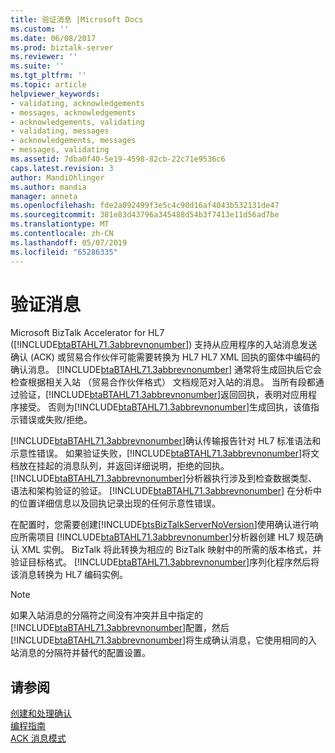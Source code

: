 ```yaml
---
title: 验证消息 |Microsoft Docs
ms.custom: ''
ms.date: 06/08/2017
ms.prod: biztalk-server
ms.reviewer: ''
ms.suite: ''
ms.tgt_pltfrm: ''
ms.topic: article
helpviewer_keywords:
- validating, acknowledgements
- messages, acknowledgements
- acknowledgements, validating
- validating, messages
- acknowledgements, messages
- messages, validating
ms.assetid: 7dba0f40-5e19-4598-82cb-22c71e9536c6
caps.latest.revision: 3
author: MandiOhlinger
ms.author: mandia
manager: anneta
ms.openlocfilehash: fde2a092499f3e5c4c90d16af4043b532131de47
ms.sourcegitcommit: 381e83d43796a345488d54b3f7413e11d56ad7be
ms.translationtype: MT
ms.contentlocale: zh-CN
ms.lasthandoff: 05/07/2019
ms.locfileid: "65286335"
---
```

# <a name="validating-messages"></a>验证消息
Microsoft BizTalk Accelerator for HL7 ([!INCLUDE[btaBTAHL71.3abbrevnonumber](../../includes/btabtahl71-3abbrevnonumber-md.md)]) 支持从应用程序的入站消息发送确认 (ACK) 或贸易合作伙伴可能需要转换为 HL7 HL7 XML 回执的窗体中编码的确认消息。 [!INCLUDE[btaBTAHL71.3abbrevnonumber](../../includes/btabtahl71-3abbrevnonumber-md.md)] 通常将生成回执后它会检查根据相关入站 （贸易合作伙伴格式） 文档规范对入站的消息。 当所有段都通过验证，[!INCLUDE[btaBTAHL71.3abbrevnonumber](../../includes/btabtahl71-3abbrevnonumber-md.md)]返回回执，表明对应用程序接受。 否则为[!INCLUDE[btaBTAHL71.3abbrevnonumber](../../includes/btabtahl71-3abbrevnonumber-md.md)]生成回执，该值指示错误或失败/拒绝。  
  
 [!INCLUDE[btaBTAHL71.3abbrevnonumber](../../includes/btabtahl71-3abbrevnonumber-md.md)]确认传输报告针对 HL7 标准语法和示意性错误。 如果验证失败，[!INCLUDE[btaBTAHL71.3abbrevnonumber](../../includes/btabtahl71-3abbrevnonumber-md.md)]将文档放在挂起的消息队列，并返回详细说明，拒绝的回执。 [!INCLUDE[btaBTAHL71.3abbrevnonumber](../../includes/btabtahl71-3abbrevnonumber-md.md)]分析器执行涉及到检查数据类型、 语法和架构验证的验证。 [!INCLUDE[btaBTAHL71.3abbrevnonumber](../../includes/btabtahl71-3abbrevnonumber-md.md)] 在分析中的位置详细信息以及回执记录出现的任何示意性错误。  
  
 在配置时，您需要创建[!INCLUDE[btsBizTalkServerNoVersion](../../includes/btsbiztalkservernoversion-md.md)]使用确认进行响应所需项目 [!INCLUDE[btaBTAHL71.3abbrevnonumber](../../includes/btabtahl71-3abbrevnonumber-md.md)]分析器创建 HL7 规范确认 XML 实例。 BizTalk 将此转换为相应的 BizTalk 映射中的所需的版本格式，并验证目标格式。 [!INCLUDE[btaBTAHL71.3abbrevnonumber](../../includes/btabtahl71-3abbrevnonumber-md.md)]序列化程序然后将该消息转换为 HL7 编码实例。  
  
> [!NOTE]
>  如果入站消息的分隔符之间没有冲突并且中指定的[!INCLUDE[btaBTAHL71.3abbrevnonumber](../../includes/btabtahl71-3abbrevnonumber-md.md)]配置，然后[!INCLUDE[btaBTAHL71.3abbrevnonumber](../../includes/btabtahl71-3abbrevnonumber-md.md)]将生成确认消息，它使用相同的入站消息的分隔符并替代的配置设置。  
  
## <a name="see-also"></a>请参阅  
 [创建和处理确认](../../adapters-and-accelerators/accelerator-hl7/creating-and-processing-acknowledgments.md)   
 [编程指南](../../adapters-and-accelerators/accelerator-hl7/programming-guide1.md)   
 [ACK 消息模式](../../adapters-and-accelerators/accelerator-hl7/ack-message-modes.md)
